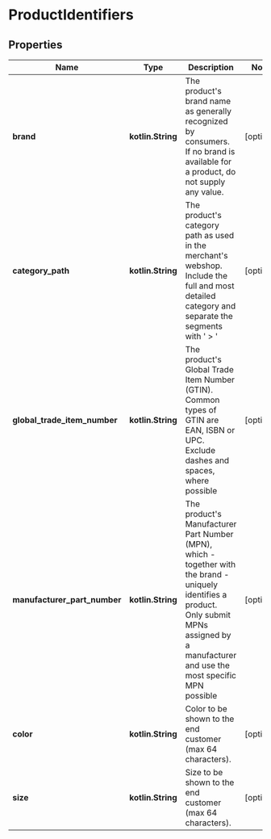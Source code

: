 
# ProductIdentifiers

## Properties
Name | Type | Description | Notes
------------ | ------------- | ------------- | -------------
**brand** | **kotlin.String** | The product&#39;s brand name as generally recognized by consumers. If no brand is available for a product, do not supply any value. |  [optional]
**category_path** | **kotlin.String** | The product&#39;s category path as used in the merchant&#39;s webshop. Include the full and most detailed category and separate the segments with &#39; &gt; &#39; |  [optional]
**global_trade_item_number** | **kotlin.String** | The product&#39;s Global Trade Item Number (GTIN). Common types of GTIN are EAN, ISBN or UPC. Exclude dashes and spaces, where possible |  [optional]
**manufacturer_part_number** | **kotlin.String** | The product&#39;s Manufacturer Part Number (MPN), which - together with the brand - uniquely identifies a product. Only submit MPNs assigned by a manufacturer and use the most specific MPN possible |  [optional]
**color** | **kotlin.String** | Color to be shown to the end customer (max 64 characters). |  [optional]
**size** | **kotlin.String** | Size to be shown to the end customer (max 64 characters). |  [optional]



